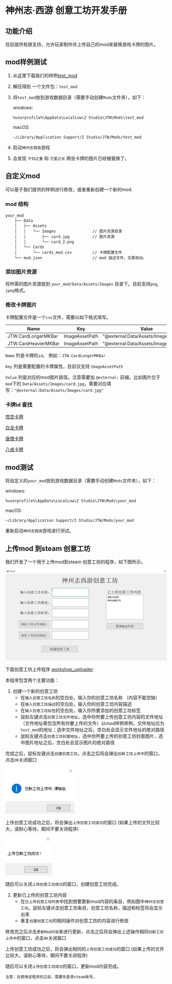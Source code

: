 # 神州志·西游 创意工坊开发手册
## 功能介绍
目前提供有限支持，允许玩家制作并上传自己的mod来替换游戏卡牌的图片。

## mod样例测试
1. 从这里下载我们的样例[test_mod](test_mod.zip)
2. 解压得到 一个文件包：`test_mod`
3. 将`test_mod`放到游戏数据目录（需要手动创建`Mods`文件夹），如下：

   windows:
   ```
   %userprofile%\AppData\LocalLow\Z Studio\JTW\Mods\test_mod
   ```
   macOS:
   ```
   ~/Library/Application Support/Z Studio/JTW/Mods/test_mod
   ```
   
4. 启动`神州志西游`游戏
5. 会发现 `千钧之重` 和 `万里之长` 两张卡牌的图片已经被替换了。

## 自定义mod
可以基于我们提供的样例进行修改，或者重新创建一个新的mod.
### mod 结构
```
your_mod
    ├── Data
    │   ├── Assets
    │   │   └── Images                // 图片资源目录
    │   │       ├── card.jpg          // 图片资源
    │   │       └── card_2.png
    │   └── Cards
    │       └── cards_mod.csv         // 卡牌配置文件
    └── mod.json                      // mod 描述文件，无需改动。
```
### 添加图片资源
将所需的图片资源放到 `your_mod/Data/Assets/Images` 目录下。目前支持`png`, `jpeg`格式。
### 修改卡牌图片
卡牌配置文件是一个`csv`文件，需要以如下格式填写。

| Name | Key | Value |
| ------------- | ------------- | ------------- |
| JTW.CardLongerMKBar  | ImageAssetPath  | "@external:Data/Assets/Images/card.jpg"
| JTW.CardHeavierMKBar  | ImageAssetPath  | "@external:Data/Assets/Images/card.jpg"

`Name` 列是卡牌的`id`。 例如：`JTW.CardLongerMKBar`

`Key` 列是需要配置的卡牌属性，目前仅支持 `ImageAssetPath`

`Value` 列是对应的mod图片路径。注意需要加 `@external:` 前缀。比如图片位于 `mod`下的 `Data/Assets/Images/card.jpg`，需要对应填写：`"@external:Data/Assets/Images/card.jpg"`

### 卡牌id 查找
[悟空卡牌](card_wk.csv)

[白龙卡牌](card_wd.csv)

[唐僧卡牌](card_hm.csv)

[八戒卡牌](card_sk.csv)

## mod测试
   将自定义的`your_mod`放到游戏数据目录（需要手动创建`Mods`文件夹），如下：

   windows:
   ```
   %userprofile%\AppData\LocalLow\Z Studio\JTW\Mods\your_mod
   ```
   macOS:
   ```
   ~/Library/Application Support/Z Studio/JTW/Mods/your_mod
   ```
   重新启动`神州志西游`游戏进行测试。

## 上传mod 到steam 创意工坊

我们开发了一个用于上传mod到steam 创意工坊的程序，如下图所示。

![Alt text](uploader.jpg?raw=true)

下载创意工坊上传程序 [workshop_uploader](workshop_uploader.zip)

本程序包含两个主要功能：
1. 创建一个新的创意工坊
   - 在`输入创意工坊名称`的空白处，输入你的创意工坊名称 （内容不能空缺）
   - 在`输入创意工坊描述`的空白处，输入你的创意工坊内容描述
   - 在`输入创意工坊标签`的空白处，输入你所要添加的创意工坊标签
   - 鼠标左键点击`创意工坊文件地址`，选中你所要上传创意工坊内容的文件地址（文件地址需包含所有你要上传的文件）以mod样例举例，文件地址应为`test_mod`的地址；选中文件地址之后，空白处会显示文件地址的绝对路径
   - 鼠标左键点击`创意工坊封面地址`，选中你所要上传的创意工坊封面图片，选中图片地址之后，空白处会显示图片的绝对路径

完成之后，鼠标左键点击`创建创意工坊`，点击之后将会弹出`创新工坊上传中`的窗口，点击`OK`关闭窗口

![Alt text](uploading.png?raw=true)

上传创意工坊成功之后，将会弹出`上传创意工坊成功`的窗口 (如果上传的文件比较大，请耐心等待，期间不要关闭程序)

![Alt text](success.png?raw=true)

随后可以关闭`上传创意工坊成功`的窗口，创建创意工坊完成。

2. 更新已上传的创意工坊内容
   - 在`已上传创意工坊列表`中找到想要更新mod内容的条目，例如图中`神州志创意工坊`。鼠标左键点击创意工坊条目，创意工坊名称，描述和标签将会显示出来
   - 重复`创建创意工坊`的相同操作对创意工坊的内容进行修改


修改完之后点击`更新Mod内容`来进行更新，点击之后将会弹出上述操作相同`创新工坊上传中`的窗口，点击`OK`关闭窗口


上传创意工坊成功之后，将会弹出相同的`上传创意工坊成功`的窗口 (如果上传的文件比较大，请耐心等待，期间不要关闭程序)

随后可以关闭`上传创意工坊成功`的窗口，更新mod内容完成。

`注意：在使用该程序的之前，需要先登录steam账号。`
